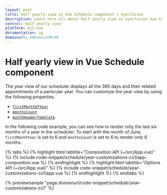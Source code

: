 ```yaml
---
layout: post
title: Half yearly view in Vue Schedule component | Syncfusion
description: Learn here all about Half yearly view in Syncfusion Vue Schedule component of Syncfusion Essential JS 2 and more.
control: Half yearly view 
platform: ej2-vue
documentation: ug
domainurl: ##DomainURL##
---
```


# Half yearly view in Vue Schedule component

The year view of our scheduler displays all the 365 days and their related appointments of a particular year. You can customize the year view by using the following properties.

* [`firstMonthOfYear`](https://ej2.syncfusion.com/vue/documentation/api/schedule/#firstmonthofyear)
* [`monthsCount`](https://ej2.syncfusion.com/vue/documentation/api/schedule/#monthscount)
* [`monthHeaderTemplate`](https://ej2.syncfusion.com/vue/documentation/api/schedule/#monthheadertemplate)

In the following code example, you can see how to render only the last six months of a year in the scheduler. To start with the month of  June, `firstMonthYear` is set to 6 and `monthsCount` is set to 6 to render only 6 months.

{% tabs %}
{% highlight html tabtitle="Composition API (~/src/App.vue)" %}
{% include code-snippet/schedule/year-customizations-cs1/app-composition.vue %}
{% endhighlight %}
{% highlight html tabtitle="Options API (~/src/App.vue)" %}
{% include code-snippet/schedule/year-customizations-cs1/app.vue %}
{% endhighlight %}
{% endtabs %}
        
{% previewsample "page.domainurl/code-snippet/schedule/year-customizations-cs1" %}